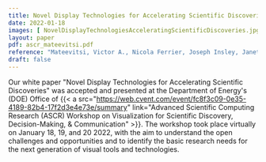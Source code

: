 ```yaml
---
title: Novel Display Technologies for Accelerating Scientific Discoveries
date: 2022-01-18
images: [ NovelDisplayTechnologiesAcceleratingScientificDiscoveries.jpg ]
layout: paper
pdf: ascr_mateevitsi.pdf
reference: "Mateevitsi, Victor A., Nicola Ferrier, Joseph Insley, Janet Knowles, Kwan-Liu Ma, Thomas Marrinan , Michael E. Papka, and Silvio Rizzi. 2022. \"Novel Display Technologies for Accelerating Scientific Discoveries\". Workshop on Visualization for Scientific Discovery, Decision-Making, & Communication Whitepaper. Office of Advanced Scientific Computing Research (ASCR), Department of Energy (DOE). January 18"
draft: false
---
```


Our white paper "Novel Display Technologies for Accelerating Scientific Discoveries" was accepted and presented at the Department of Energy's (DOE) Office of {{< a src="https://web.cvent.com/event/fc8f3c09-0e35-4189-82b4-17f2d3e4e73e/summary" link="Advanced Scientific Computing Research (ASCR) Workshop on Visualization for Scientific Discovery, Decision-Making, & Communication" >}}. The workshop took place virtually on January 18, 19, and 20 2022, with the aim to understand the open challenges and opportunities and to identify the basic research needs for the next generation of visual tools and technologies.
